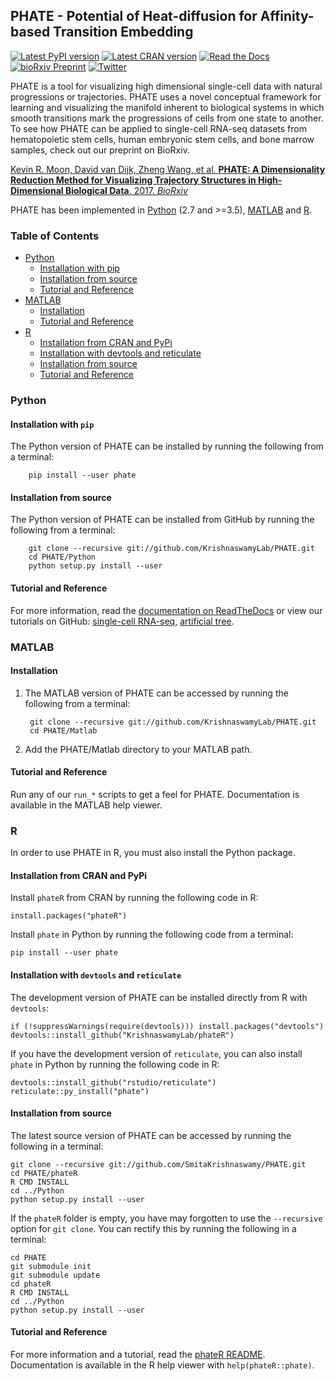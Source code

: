 PHATE - Potential of Heat-diffusion for Affinity-based Transition Embedding
---------------------------------------------------------------------------

[![Latest PyPI version](https://img.shields.io/pypi/v/phate.svg)](https://pypi.org/project/phate/)
[![Latest CRAN version](https://img.shields.io/cran/v/phateR.svg)](https://cran.r-project.org/package=phateR)
[![Read the Docs](https://img.shields.io/readthedocs/phate.svg)](https://phate.readthedocs.io/)
[![bioRxiv Preprint](https://zenodo.org/badge/DOI/10.1101/120378.svg)](https://www.biorxiv.org/content/early/2017/12/01/120378)
[![Twitter](https://img.shields.io/twitter/follow/KrishnaswamyLab.svg?style=social&label=Follow)](https://twitter.com/KrishnaswamyLab)

PHATE is a tool for visualizing high dimensional single-cell data with natural progressions or trajectories. PHATE uses a novel conceptual framework for learning and visualizing the manifold inherent to biological systems in which smooth transitions mark the progressions of cells from one state to another. To see how PHATE can be applied to single-cell RNA-seq datasets from hematopoietic stem cells, human embryonic stem cells, and bone marrow samples, check out our preprint on BioRxiv.

[Kevin R. Moon, David van Dijk, Zheng Wang, et al. **PHATE: A Dimensionality Reduction Method for Visualizing Trajectory Structures in High-Dimensional Biological Data**. 2017. *BioRxiv*](http://biorxiv.org/content/early/2017/03/24/120378)


PHATE has been implemented in [Python](#python) (2.7 and >=3.5), [MATLAB](#matlab) and [R](#r).

### Table of Contents

* [Python](#python)
    * [Installation with pip](#installation-with-pip)
    * [Installation from source](#installation-from-source)
    * [Tutorial and Reference](#tutorial-and-reference)
* [MATLAB](#matlab)
    * [Installation](#installation)
    * [Tutorial and Reference](#tutorial-and-reference-1)
* [R](#r)
    * [Installation from CRAN and PyPi](#installation-from-cran-and-pypi)
    * [Installation with devtools and reticulate](#installation-with-devtools-and-reticulate)
    * [Installation from source](#installation-from-source-1)
    * [Tutorial and Reference](#tutorial-and-reference-2)

### Python

#### Installation with `pip`

The Python version of PHATE can be installed by running the following from a terminal:

        pip install --user phate

#### Installation from source

The Python version of PHATE can be installed from GitHub by running the following from a terminal:

        git clone --recursive git://github.com/KrishnaswamyLab/PHATE.git
        cd PHATE/Python
        python setup.py install --user

#### Tutorial and Reference

For more information, read the [documentation on ReadTheDocs](http://phate.readthedocs.io/) or view our tutorials on GitHub: [single-cell RNA-seq](http://nbviewer.jupyter.org/github/KrishnaswamyLab/PHATE/blob/master/Python/tutorial/EmbryoidBody.ipynb), [artificial tree](http://nbviewer.jupyter.org/github/KrishnaswamyLab/PHATE/blob/master/Python/tutorial/PHATE_tree.ipynb).

### MATLAB

#### Installation

1. The MATLAB version of PHATE can be accessed by running the following from a terminal:

        git clone --recursive git://github.com/KrishnaswamyLab/PHATE.git
        cd PHATE/Matlab

2. Add the PHATE/Matlab directory to your MATLAB path.

#### Tutorial and Reference

Run any of our `run_*` scripts to get a feel for PHATE. Documentation is available in the MATLAB help viewer.

### R

In order to use PHATE in R, you must also install the Python package.

#### Installation from CRAN and PyPi

Install `phateR` from CRAN by running the following code in R:

    install.packages("phateR")

Install `phate` in Python by running the following code from a terminal:

    pip install --user phate

#### Installation with `devtools` and `reticulate`

The development version of PHATE can be installed directly from R with `devtools`:

    if (!suppressWarnings(require(devtools))) install.packages("devtools")
    devtools::install_github("KrishnaswamyLab/phateR")

If you have the development version of `reticulate`, you can also install `phate` in Python by running the following code in R:

    devtools::install_github("rstudio/reticulate")
    reticulate::py_install("phate")

#### Installation from source

The latest source version of PHATE can be accessed by running the following in a terminal:

    git clone --recursive git://github.com/SmitaKrishnaswamy/PHATE.git
    cd PHATE/phateR
    R CMD INSTALL
    cd ../Python
    python setup.py install --user

If the `phateR` folder is empty, you have may forgotten to use the `--recursive` option for `git clone`. You can rectify this by running the following in a terminal:

    cd PHATE
    git submodule init
    git submodule update
    cd phateR
    R CMD INSTALL
    cd ../Python
    python setup.py install --user


#### Tutorial and Reference

For more information and a tutorial, read the [phateR README](https://github.com/KrishnaswamyLab/phateR). Documentation is available in the R help viewer with `help(phateR::phate)`.
